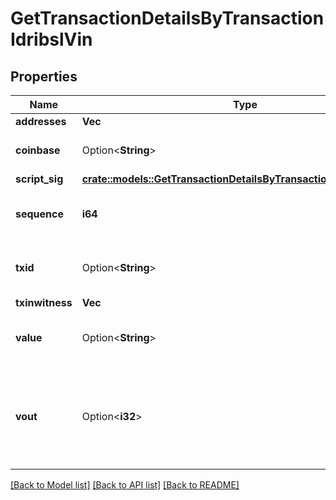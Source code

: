 # GetTransactionDetailsByTransactionIdribslVin

## Properties

Name | Type | Description | Notes
------------ | ------------- | ------------- | -------------
**addresses** | **Vec<String>** |  | 
**coinbase** | Option<**String**> | Represents the coinbase hex. | [optional]
**script_sig** | [**crate::models::GetTransactionDetailsByTransactionIdribslScriptSig**](GetTransactionDetailsByTransactionIDRIBSL_scriptSig.md) |  | 
**sequence** | **i64** | Represents the script sequence number. | 
**txid** | Option<**String**> | Represents the reference transaction identifier. | [optional]
**txinwitness** | **Vec<String>** |  | 
**value** | Option<**String**> | Represents the sent/received amount. | [optional]
**vout** | Option<**i32**> | It refers to the index of the output address of this transaction. The index starts from 0. | [optional]

[[Back to Model list]](../README.md#documentation-for-models) [[Back to API list]](../README.md#documentation-for-api-endpoints) [[Back to README]](../README.md)


